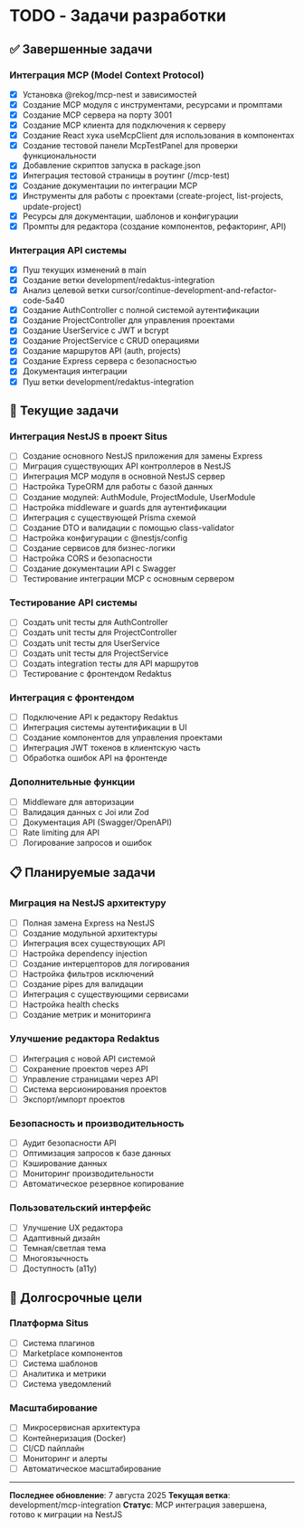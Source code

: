 # TODO - Задачи разработки

## ✅ Завершенные задачи

### Интеграция MCP (Model Context Protocol)
- [x] Установка @rekog/mcp-nest и зависимостей
- [x] Создание MCP модуля с инструментами, ресурсами и промптами
- [x] Создание MCP сервера на порту 3001
- [x] Создание MCP клиента для подключения к серверу
- [x] Создание React хука useMcpClient для использования в компонентах
- [x] Создание тестовой панели McpTestPanel для проверки функциональности
- [x] Добавление скриптов запуска в package.json
- [x] Интеграция тестовой страницы в роутинг (/mcp-test)
- [x] Создание документации по интеграции MCP
- [x] Инструменты для работы с проектами (create-project, list-projects, update-project)
- [x] Ресурсы для документации, шаблонов и конфигурации
- [x] Промпты для редактора (создание компонентов, рефакторинг, API)

### Интеграция API системы
- [x] Пуш текущих изменений в main
- [x] Создание ветки development/redaktus-integration
- [x] Анализ целевой ветки cursor/continue-development-and-refactor-code-5a40
- [x] Создание AuthController с полной системой аутентификации
- [x] Создание ProjectController для управления проектами
- [x] Создание UserService с JWT и bcrypt
- [x] Создание ProjectService с CRUD операциями
- [x] Создание маршрутов API (auth, projects)
- [x] Создание Express сервера с безопасностью
- [x] Документация интеграции
- [x] Пуш ветки development/redaktus-integration

## 🔄 Текущие задачи

### Интеграция NestJS в проект Situs
- [ ] Создание основного NestJS приложения для замены Express
- [ ] Миграция существующих API контроллеров в NestJS
- [ ] Интеграция MCP модуля в основной NestJS сервер
- [ ] Настройка TypeORM для работы с базой данных
- [ ] Создание модулей: AuthModule, ProjectModule, UserModule
- [ ] Настройка middleware и guards для аутентификации
- [ ] Интеграция с существующей Prisma схемой
- [ ] Создание DTO и валидации с помощью class-validator
- [ ] Настройка конфигурации с @nestjs/config
- [ ] Создание сервисов для бизнес-логики
- [ ] Настройка CORS и безопасности
- [ ] Создание документации API с Swagger
- [ ] Тестирование интеграции MCP с основным сервером

### Тестирование API системы
- [ ] Создать unit тесты для AuthController
- [ ] Создать unit тесты для ProjectController
- [ ] Создать unit тесты для UserService
- [ ] Создать unit тесты для ProjectService
- [ ] Создать integration тесты для API маршрутов
- [ ] Тестирование с фронтендом Redaktus

### Интеграция с фронтендом
- [ ] Подключение API к редактору Redaktus
- [ ] Интеграция системы аутентификации в UI
- [ ] Создание компонентов для управления проектами
- [ ] Интеграция JWT токенов в клиентскую часть
- [ ] Обработка ошибок API на фронтенде

### Дополнительные функции
- [ ] Middleware для авторизации
- [ ] Валидация данных с Joi или Zod
- [ ] Документация API (Swagger/OpenAPI)
- [ ] Rate limiting для API
- [ ] Логирование запросов и ошибок

## 📋 Планируемые задачи

### Миграция на NestJS архитектуру
- [ ] Полная замена Express на NestJS
- [ ] Создание модульной архитектуры
- [ ] Интеграция всех существующих API
- [ ] Настройка dependency injection
- [ ] Создание интерцепторов для логирования
- [ ] Настройка фильтров исключений
- [ ] Создание pipes для валидации
- [ ] Интеграция с существующими сервисами
- [ ] Настройка health checks
- [ ] Создание метрик и мониторинга

### Улучшение редактора Redaktus
- [ ] Интеграция с новой API системой
- [ ] Сохранение проектов через API
- [ ] Управление страницами через API
- [ ] Система версионирования проектов
- [ ] Экспорт/импорт проектов

### Безопасность и производительность
- [ ] Аудит безопасности API
- [ ] Оптимизация запросов к базе данных
- [ ] Кэширование данных
- [ ] Мониторинг производительности
- [ ] Автоматическое резервное копирование

### Пользовательский интерфейс
- [ ] Улучшение UX редактора
- [ ] Адаптивный дизайн
- [ ] Темная/светлая тема
- [ ] Многоязычность
- [ ] Доступность (a11y)

## 🚀 Долгосрочные цели

### Платформа Situs
- [ ] Система плагинов
- [ ] Marketplace компонентов
- [ ] Система шаблонов
- [ ] Аналитика и метрики
- [ ] Система уведомлений

### Масштабирование
- [ ] Микросервисная архитектура
- [ ] Контейнеризация (Docker)
- [ ] CI/CD пайплайн
- [ ] Мониторинг и алерты
- [ ] Автоматическое масштабирование

---

**Последнее обновление**: 7 августа 2025
**Текущая ветка**: development/mcp-integration
**Статус**: MCP интеграция завершена, готово к миграции на NestJS 
